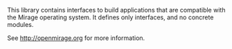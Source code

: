 This library contains interfaces to build applications that are compatible with
the Mirage operating system.  It defines only interfaces, and no concrete
modules.

See <http://openmirage.org> for more information.
